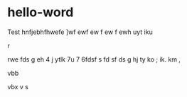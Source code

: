 # hello-word
Test
hnfjebhfhwefe
]wf
ewf
ew
f
ew
f
ewh
uyt
iku

r

rwe
fds
g
eh
4
j
ytlk
7u
7
6fdsf
s
fd
sf
ds
g
hj
ty
ko
;
ik.
km
,

vbb

vbx
v
s
